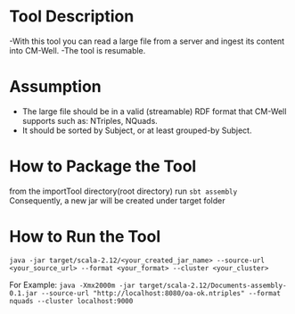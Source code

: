 # Tool Description
-With this tool you can read a large file from a server and ingest its content into CM-Well.
-The tool is resumable.

# Assumption
- The large file should be in a valid (streamable) RDF format that CM-Well supports such as: NTriples, NQuads.
- It should be sorted by Subject, or at least grouped-by Subject.

# How to Package the Tool
from the importTool directory(root directory) run
`sbt assembly`
Consequently, a new jar will be created under target folder

# How to Run the Tool
`java -jar target/scala-2.12/<your_created_jar_name> --source-url <your_source_url> --format <your_format> --cluster <your_cluster>`

For Example:
`java -Xmx2000m -jar target/scala-2.12/Documents-assembly-0.1.jar --source-url "http://localhost:8080/oa-ok.ntriples" --format nquads --cluster localhost:9000`



